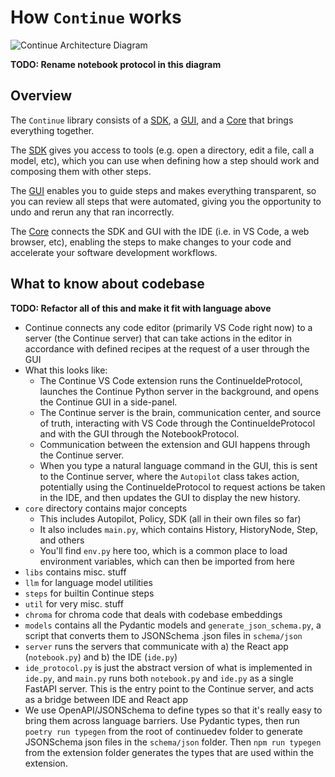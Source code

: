 # How `Continue` works

![Continue Architecture Diagram](/img/continue-architecture.png)

**TODO: Rename notebook protocol in this diagram**

## Overview

The `Continue` library consists of a [SDK](./concepts/sdk.md), a [GUI](./concepts/gui.md), and a [Core](./concepts/core.md) that brings everything together.

The [SDK](./concepts/sdk.md) gives you access to tools (e.g. open a directory, edit a file, call a model, etc), which you can use when defining how a step should work and composing them with other steps.

The [GUI](./concepts/gui.md) enables you to guide steps and makes everything transparent, so you can review all steps that were automated, giving you the opportunity to undo and rerun any that ran incorrectly.

The [Core](./concepts/core.md) connects the SDK and GUI with the IDE (i.e. in VS Code, a web browser, etc), enabling the steps to make changes to your code and accelerate your software development workflows.

## What to know about codebase

**TODO: Refactor all of this and make it fit with language above**

- Continue connects any code editor (primarily VS Code right now) to a server (the Continue server) that can take actions in the editor in accordance with defined recipes at the request of a user through the GUI
- What this looks like:
  - The Continue VS Code extension runs the ContinueIdeProtocol, launches the Continue Python server in the background, and opens the Continue GUI in a side-panel. 
  - The Continue server is the brain, communication center, and source of truth, interacting with VS Code through the ContinueIdeProtocol and with the GUI through the NotebookProtocol. 
  - Communication between the extension and GUI happens through the Continue server. 
  - When you type a natural language command in the GUI, this is sent to the Continue server, where the `Autopilot` class takes action, potentially using the ContinueIdeProtocol to request actions be taken in the IDE, and then updates the GUI to display the new history.
- `core` directory contains major concepts
  - This includes Autopilot, Policy, SDK (all in their own files so far)
  - It also includes `main.py`, which contains History, HistoryNode, Step, and others
  - You'll find `env.py` here too, which is a common place to load environment variables, which can then be imported from here
- `libs` contains misc. stuff
- `llm` for language model utilities
- `steps` for builtin Continue steps
- `util` for very misc. stuff
- `chroma` for chroma code that deals with codebase embeddings
- `models` contains all the Pydantic models and `generate_json_schema.py`, a script that converts them to JSONSchema .json files in `schema/json`
- `server` runs the servers that communicate with a) the React app (`notebook.py`) and b) the IDE (`ide.py`)
- `ide_protocol.py` is just the abstract version of what is implemented in `ide.py`, and `main.py` runs both `notebook.py` and `ide.py` as a single FastAPI server. This is the entry point to the Continue server, and acts as a bridge between IDE and React app
- We use OpenAPI/JSONSchema to define types so that it's really easy to bring them across language barriers. Use Pydantic types, then run `poetry run typegen` from the root of continuedev folder to generate JSONSchema json files in the `schema/json` folder. Then `npm run typegen` from the extension folder generates the types that are used within the extension.